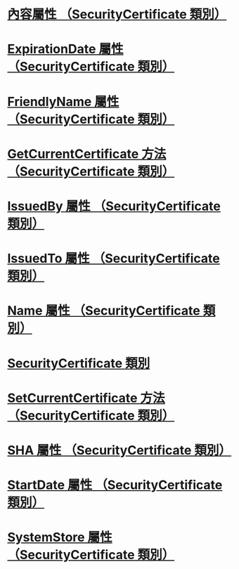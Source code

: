 # [內容屬性 （SecurityCertificate 類別）](context-property-securitycertificate-class.md)
# [ExpirationDate 屬性 （SecurityCertificate 類別）](expirationdate-property-securitycertificate-class.md)
# [FriendlyName 屬性 （SecurityCertificate 類別）](friendlyname-property-securitycertificate-class.md)
# [GetCurrentCertificate 方法 （SecurityCertificate 類別）](getcurrentcertificate-method-securitycertificate-class.md)
# [IssuedBy 屬性 （SecurityCertificate 類別）](issuedby-property-securitycertificate-class.md)
# [IssuedTo 屬性 （SecurityCertificate 類別）](issuedto-property-securitycertificate-class.md)
# [Name 屬性 （SecurityCertificate 類別）](name-property-securitycertificate-class.md)
# [SecurityCertificate 類別](securitycertificate-class.md)
# [SetCurrentCertificate 方法 （SecurityCertificate 類別）](setcurrentcertificate-method-securitycertificate-class.md)
# [SHA 屬性 （SecurityCertificate 類別）](sha-property-securitycertificate-class.md)
# [StartDate 屬性 （SecurityCertificate 類別）](startdate-property-securitycertificate-class.md)
# [SystemStore 屬性 （SecurityCertificate 類別）](systemstore-property-securitycertificate-class.md)
